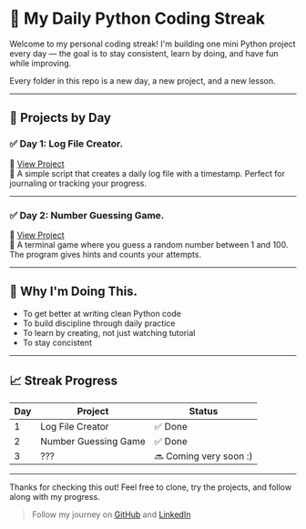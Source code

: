 # 🧠 My Daily Python Coding Streak

Welcome to my personal coding streak! I'm building one mini Python project every day — the goal is to stay consistent, learn by doing, and have fun while improving.

Every folder in this repo is a new day, a new project, and a new lesson.

---

## 📅 Projects by Day

### ✅ Day 1: Log File Creator.
📁 [View Project](./day1_log_file/)  
🧾 A simple script that creates a daily log file with a timestamp. Perfect for journaling or tracking your progress.

---

### ✅ Day 2: Number Guessing Game.
📁 [View Project](./number_guess_game/)  
🎯 A terminal game where you guess a random number between 1 and 100. The program gives hints and counts your attempts.

---

## 🚀 Why I'm Doing This.

- To get better at writing clean Python code
- To build discipline through daily practice
- To learn by creating, not just watching tutorial
- To stay concistent

---

## 📈 Streak Progress

| Day | Project                     | Status  |
|-----|-----------------------------|---------|
| 1   | Log File Creator            | ✅ Done |
| 2   | Number Guessing Game        | ✅ Done |
| 3   | ???                         | 🔜 Coming very soon :) |

---

Thanks for checking this out! Feel free to clone, try the projects, and follow along with my progress.

> Follow my journey on [GitHub](https://github.com/VedantShelar) and [LinkedIn](https://www.linkedin.com/in/vedant-shelar-b25146338/)

